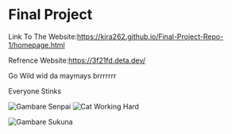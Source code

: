 # Final Project



Link To The Website:https://kira262.github.io/Final-Project-Repo-1/homepage.html

Refrence Website:https://3f21fd.deta.dev/

Go Wild wid da maymays brrrrrrr

Everyone Stinks

![Gambare Senpai](https://scontent.famd8-1.fna.fbcdn.net/v/t1.6435-9/191409082_4243083969069718_2458734874959626651_n.jpg?stp=cp0_dst-jpg_e15_q65_s320x320&_nc_cat=106&ccb=1-7&_nc_sid=110474&_nc_ohc=80ptFaNSMcUAX-1J5hl&_nc_ht=scontent.famd8-1.fna&oh=00_AfCAGaEqJ3-zVWc-7pWyj59pu_W9tmT8CWpj5d3CBUFzsA&oe=63EE0A15)
![Cat Working Hard](https://media.tenor.com/Rlo-1wvJ_BgAAAAC/cat-work.gif)

![Gambare Sukuna](https://i.pinimg.com/originals/3e/6b/9c/3e6b9ca4a767060ccdd4bf35356cf393.jpg)
